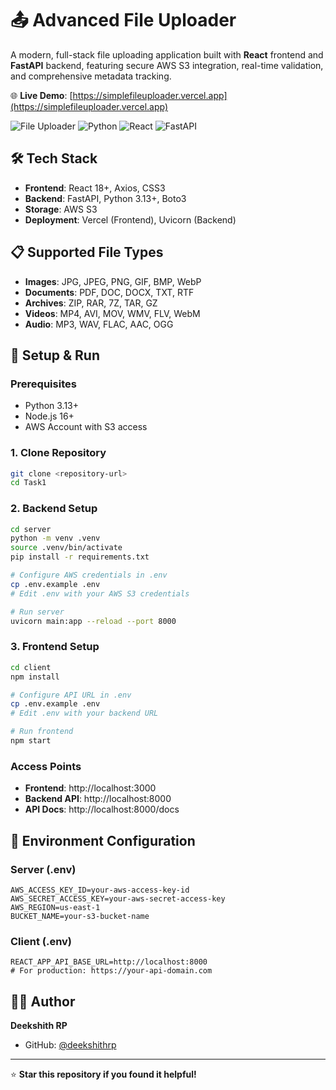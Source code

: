 # 📤 Advanced File Uploader

A modern, full-stack file uploading application built with **React** frontend and **FastAPI** backend, featuring secure AWS S3 integration, real-time validation, and comprehensive metadata tracking.

🌐 **Live Demo**: [https://simplefileuploader.vercel.app](https://simplefileuploader.vercel.app)

![File Uploader](https://img.shields.io/badge/Status-Active-brightgreen)
![Python](https://img.shields.io/badge/Python-3.13+-blue)
![React](https://img.shields.io/badge/React-18+-61dafb)
![FastAPI](https://img.shields.io/badge/FastAPI-Latest-009688)

## 🛠️ Tech Stack
- **Frontend**: React 18+, Axios, CSS3
- **Backend**: FastAPI, Python 3.13+, Boto3
- **Storage**: AWS S3
- **Deployment**: Vercel (Frontend), Uvicorn (Backend)

## 📋 Supported File Types
- **Images**: JPG, JPEG, PNG, GIF, BMP, WebP
- **Documents**: PDF, DOC, DOCX, TXT, RTF  
- **Archives**: ZIP, RAR, 7Z, TAR, GZ
- **Videos**: MP4, AVI, MOV, WMV, FLV, WebM
- **Audio**: MP3, WAV, FLAC, AAC, OGG

## 🚀 Setup & Run

### Prerequisites
- Python 3.13+
- Node.js 16+
- AWS Account with S3 access

### 1. Clone Repository
```bash
git clone <repository-url>
cd Task1
```

### 2. Backend Setup
```bash
cd server
python -m venv .venv
source .venv/bin/activate
pip install -r requirements.txt

# Configure AWS credentials in .env
cp .env.example .env
# Edit .env with your AWS S3 credentials

# Run server
uvicorn main:app --reload --port 8000
```

### 3. Frontend Setup  
```bash
cd client
npm install

# Configure API URL in .env
cp .env.example .env  
# Edit .env with your backend URL

# Run frontend
npm start
```

### Access Points
- **Frontend**: http://localhost:3000
- **Backend API**: http://localhost:8000  
- **API Docs**: http://localhost:8000/docs

## 🔧 Environment Configuration

### Server (.env)
```env
AWS_ACCESS_KEY_ID=your-aws-access-key-id
AWS_SECRET_ACCESS_KEY=your-aws-secret-access-key
AWS_REGION=us-east-1
BUCKET_NAME=your-s3-bucket-name
```

### Client (.env)
```env
REACT_APP_API_BASE_URL=http://localhost:8000
# For production: https://your-api-domain.com
```

## 👨‍💻 Author

**Deekshith RP**
- GitHub: [@deekshithrp](https://github.com/deekshithrp)

---

⭐ **Star this repository if you found it helpful!**
